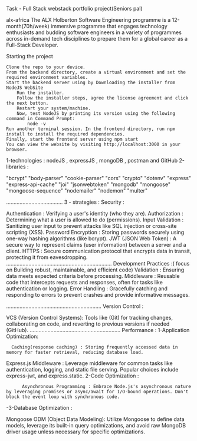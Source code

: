Task - Full Stack webstack portfolio project(Seniors pal)

alx-africa
The ALX Holberton Software Engineering programme is a 12-month(70h/week) immersive programme that engages technology enthusiasts and budding software engineers in a variety of programmes across in-demand tech disciplines to prepare them for a global career as a Full-Stack Developer.

Starting the project

    Clone the repo to your device.
    From the backend directory, create a virtual environment and set the required environment variables.
    Start the backend server using by Downloading the installer from NodeJS WebSite
        Run the installer.
        Follow the installer steps, agree the license agreement and click the next button.
        Restart your system/machine.
        Now, test NodeJS by printing its version using the following command in Command Prompt:
            node -v
    Run another terminal session. In the frontend directory, run npm install to install the required dependencies.
    Finally, start the frontend server using npm start
    You can view the website by visiting http://localhost:3000 in your browser.

1-technologies :
nodeJS , expressJS , mongoDB , postman and GitHub
2-libraries :

"bcrypt" "body-parser" "cookie-parser" "cors" "crypto" "dotenv" "express" "express-api-cache" "joi" "jsonwebtoken" "mongodb" "mongoose" "mongoose-sequence" "nodemailer" "nodemon" "multer"

......................................
3 - strategies :
Security :

Authentication : Verifying a user's identity (who they are). Authorization : Determining what a user is allowed to do (permissions). Input Validation : Sanitizing user input to prevent attacks like SQL injection or cross-site scripting (XSS). Password Encryption : Storing passwords securely using one-way hashing algorithms (like bcrypt). JWT (JSON Web Token) : A secure way to represent claims (user information) between a server and a client. HTTPS : Secure communication protocol that encrypts data in transit, protecting it from eavesdropping. .......................................................................
Development Practices :( focus on Building robust, maintainable, and efficient code)
Validation : Ensuring data meets expected criteria before processing.
Middleware : Reusable code that intercepts requests and responses, often for tasks like authentication or logging.
Error Handling : Gracefully catching and responding to errors to prevent crashes and provide informative messages.

................................................................
Version Control :

VCS (Version Control Systems): Tools like (Git) for tracking changes, collaborating on code, and reverting to previous versions if needed (GitHub). .............................................................
Performance :
1-Application Optimization:

      Caching(response caching) : Storing frequently accessed data in memory for faster retrieval, reducing database load.

Express.js Middleware : Leverage middleware for common tasks like authentication, logging, and static file serving. Popular choices include express-jwt, and express.static.
2-Code Optimization :

          Asynchronous Programming : Embrace Node.js's asynchronous nature by leveraging promises or async/await for I/O-bound operations. Don't block the event loop with synchronous code.

-3-Database Optimization :

Mongoose ODM (Object Data Modeling): Utilize Mongoose to define data models, leverage its built-in query optimizations, and avoid raw MongoDB driver usage unless necessary for specific optimizations.
